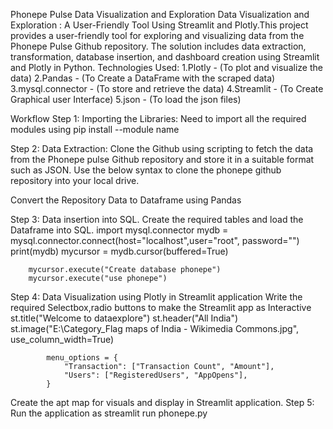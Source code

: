 Phonepe Pulse Data Visualization and Exploration
Data Visualization and Exploration : A User-Friendly Tool Using Streamlit and Plotly.This project provides a user-friendly tool for exploring and visualizing data from the Phonepe Pulse Github repository. The solution includes data extraction, transformation, database insertion, and dashboard creation using Streamlit and Plotly in Python.
Technologies Used:
1.Plotly - (To plot and visualize the data) 
2.Pandas - (To Create a DataFrame with the scraped data) 
3.mysql.connector - (To store and retrieve the data) 
4.Streamlit - (To Create Graphical user Interface) 
5.json - (To load the json files) 

Workflow
Step 1:
Importing the Libraries: Need to import all the required modules using pip install --module name

Step 2:
Data Extraction:
Clone the Github using scripting to fetch the data from the Phonepe pulse Github repository and store it in a suitable format such as JSON. Use the below syntax to clone the phonepe github repository into your local drive.

Convert the Repository Data to Dataframe using Pandas

Step 3:
Data insertion into SQL.
Create the required tables and load the Dataframe into SQL.
        import mysql.connector
        mydb = mysql.connector.connect(host="localhost",user="root", password="")
        print(mydb)
        mycursor = mydb.cursor(buffered=True)

        mycursor.execute("Create database phonepe")
        mycursor.execute("use phonepe")


Step 4:
Data Visualization using Plotly in Streamlit application
Write the required Selectbox,radio buttons to make the Streamlit app as Interactive
         st.title("Welcome to dataexplore")
            st.header("All India")
            st.image("E:\\Category_Flag maps of India - Wikimedia Commons.jpg", use_column_width=True)
    
    
            menu_options = {
                "Transaction": ["Transaction Count", "Amount"],
                "Users": ["RegisteredUsers", "AppOpens"],
            }
Create the apt map for visuals and display in Streamlit application.
Step 5:
Run the application as streamlit run phonepe.py



